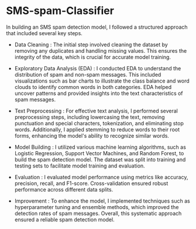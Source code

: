 # SMS-spam-Classifier
In building an SMS spam detection model, I followed a structured approach that included several key steps.

- Data Cleaning :
The initial step involved cleaning the dataset by removing any duplicates and handling missing values. This ensures the integrity of the data, which is crucial for accurate model training.

- Exploratory Data Analysis (EDA) :
I conducted EDA to understand the distribution of spam and non-spam messages. This included visualizations such as bar charts to illustrate the class balance and word clouds to identify common words in both categories. EDA helped uncover patterns and provided insights into the text characteristics of spam messages.

- Text Preprocessing :
For effective text analysis, I performed several preprocessing steps, including lowercasing the text, removing punctuation and special characters, tokenization, and eliminating stop words. Additionally, I applied stemming to reduce words to their root forms, enhancing the model's ability to recognize similar words.

- Model Building :
I utilized various machine learning algorithms, such as Logistic Regression, Support Vector Machines, and Random Forest, to build the spam detection model. The dataset was split into training and testing sets to facilitate model training and evaluation.

- Evaluation :
I evaluated model performance using metrics like accuracy, precision, recall, and F1-score. Cross-validation ensured robust performance across different data splits.

- Improvement :
To enhance the model, I implemented techniques such as hyperparameter tuning and ensemble methods, which improved the detection rates of spam messages. Overall, this systematic approach ensured a reliable spam detection model.
